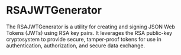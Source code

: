 # RSAJWTGenerator
The RSAJWTGenerator is a utility for creating and signing JSON Web Tokens (JWTs) using RSA key pairs. It leverages the RSA public-key cryptosystem to provide secure, tamper-proof tokens for use in authentication, authorization, and secure data exchange.

